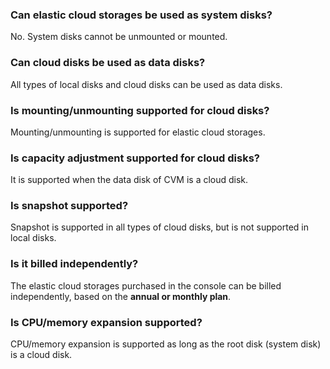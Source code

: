 ### Can elastic cloud storages be used as system disks?
No. System disks cannot be unmounted or mounted.

### Can cloud disks be used as data disks?
All types of local disks and cloud disks can be used as data disks.

### Is mounting/unmounting supported for cloud disks?
Mounting/unmounting is supported for elastic cloud storages.
 
### Is capacity adjustment supported for cloud disks?
It is supported when the data disk of CVM is a cloud disk.

### Is snapshot supported?
 Snapshot is supported in all types of cloud disks, but is not supported in local disks.

### Is it billed independently? 
The elastic cloud storages purchased in the console can be billed independently, based on the **annual or monthly plan**.
 
### Is CPU/memory expansion supported?
CPU/memory expansion is supported as long as the root disk (system disk) is a cloud disk.
